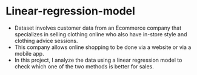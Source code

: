 # Linear-regression-model 

* Dataset involves customer data from an Ecommerce company that specializes in selling clothing online who also have in-store style and clothing advice sessions.
* This company allows online shopping to be done via a website or via a mobile app.
* In this project, I analyze the data using a linear regression model to check which one of the two methods is better for sales.
